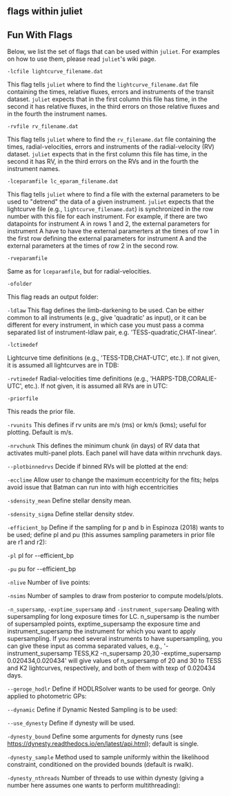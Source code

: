 flags within juliet 
---

Fun With Flags
------------
Below, we list the set of flags that can be used within `juliet`. For examples on how to use them, 
please read `juliet`'s wiki page.

`-lcfile lightcurve_filename.dat`

This flag tells `juliet` where to find the `lightcurve_filename.dat` file containing the times, 
relative fluxes, errors and instruments of the transit dataset. `juliet` expects that in the 
first column this file has time, in the second it has relative fluxes, in the third errors on those 
relative fluxes and in the fourth the instrument names.

`-rvfile rv_filename.dat`

This flag tells `juliet` where to find the `rv_filename.dat` file containing the times, 
radial-velocities, errors and instruments of the radial-velocity (RV) dataset. `juliet` expects that 
in the first column this file has time, in the second it has RV, in the third errors on the RVs 
and in the fourth the instrument names.

`-lceparamfile lc_eparam_filename.dat`

This flag tells `juliet` where to find a file with the external parameters to be used to "detrend" the data 
of a given instrument. `juliet` expects that the lightcurve file (e.g., `lightcurve_filename.dat`) is 
synchronized in the row number with this file for each instrument. For example, if there are two datapoints 
for instrument A in rows 1 and 2, the external parameters for instrument A have to have the external paramerters 
at the times of row 1 in the first row defining the external parameters for instrument A and the external parameters 
at the times of row 2 in the second row. 

`-rveparamfile`

Same as for `lceparamfile`, but for radial-velocities.

`-ofolder`

This flag reads an output folder:

`-ldlaw`
This flag defines the limb-darkening to be used. Can be either common to all instruments (e.g., give 'quadratic' as input), 
or it can be different for every instrument, in which case you must pass a comma separated list of instrument-ldlaw pair, e.g. 
'TESS-quadratic,CHAT-linear'.

`-lctimedef`

Lightcurve time definitions (e.g., 'TESS-TDB,CHAT-UTC', etc.). If not given, it is assumed all lightcurves are in TDB:

`-rvtimedef`
Radial-velocities time definitions (e.g., 'HARPS-TDB,CORALIE-UTC', etc.). If not given, it is assumed all RVs are in UTC:

`-priorfile`

This reads the prior file.

`-rvunits`
This defines if rv units are m/s (ms) or km/s (kms); useful for plotting. Default is m/s.

`-nrvchunk`
This defines the minimum chunk (in days) of RV data that activates multi-panel plots. Each panel will have data within nrvchunk days.

`--plotbinnedrvs`
Decide if binned RVs will be plotted at the end:

`-ecclime`
Allow user to change the maximum eccentricity for the fits; helps avoid issue that Batman can run into with high eccentricities

`-sdensity_mean`
 Define stellar density mean.

`-sdensity_sigma`
Define stellar density stdev.

`-efficient_bp`
Define if the sampling for p and b in Espinoza (2018) wants to be used; define pl and pu (this assumes 
sampling parameters in prior file are r1 and r2):

`-pl`
pl for --efficient_bp

`-pu`
pu for --efficient_bp

`-nlive`
Number of live points:

`-nsims`
Number of samples to draw from posterior to compute models/plots.

`-n_supersamp`, `-exptime_supersamp` and `-instrument_supersamp`
Dealing with supersampling for long exposure times for LC. n_supersamp is the number of 
supersampled points, exptime_supersamp the exposure time and instrument_supersamp the instrument
for which you want to apply supersampling. If you need several instruments to have supersampling,
you can give these input as comma separated values, e.g., '-instrument_supersamp TESS,K2 -n_supersamp 20,30 -exptime_supersamp 0.020434,0.020434' 
will give values of n_supersamp of 20 and 30 to TESS and K2 lightcurves, respectively, and both of them with texp of 0.020434 days.

`--geroge_hodlr`
Define if HODLRSolver wants to be used for george. Only applied to photometric GPs:

`--dynamic`
Define if Dynamic Nested Sampling is to be used:

`--use_dynesty`
Define if dynesty will be used.

`-dynesty_bound`
Define some arguments for dynesty runs (see https://dynesty.readthedocs.io/en/latest/api.html); default is single. 

`-dynesty_sample`
Method used to sample uniformly within the likelihood constraint, conditioned on the provided bounds (default is rwalk).

`-dynesty_nthreads`
Number of threads to use within dynesty (giving a number here assumes one wants to perform multithreading):
